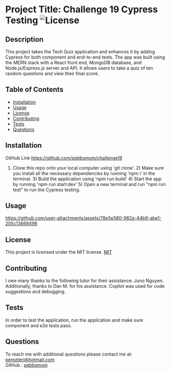 # Project Title: Challenge 19 Cypress Testing ![License](https://img.shields.io/badge/License-MIT-yellow.svg)
## Description 
This project takes the Tech Quiz application and enhances it by adding Cypress for both component and end-to-end tests. The app was built using the MERN stack with a React front end, MongoDB database, and Node.js/Express.js server and API. It allows users to take a quiz of ten random questions and view their final score. 
## Table of Contents
* [Installation](#installation)
* [Usage](#usage)
* [License](#license)
* [Contributing](#contributing)
* [Tests](#tests)
* [Questions](#questions)
## Installation
GitHub Link https://github.com/pebbsmom/challenge19
 

1) Clone this repo onto your local computer using 'git clone'. 2) Make sure you install all the necessary dependencies by running 'npm i' in the terminal. 3) Build the application using 'npm run build'  4) Start the app by running 'npm run start:dev' 5) Open a new terminal and run "npm run test" to run the Cypress testing.
## Usage
 
 


https://github.com/user-attachments/assets/78e5e580-982a-44b9-abe1-205c13669496



 



 
 
 
## License
This project is licensed under the MIT license. [MIT](https://opensource.org/licenses/MIT)
## Contributing
I owe many thanks to the following tutor for their assistance: Juno Nguyen.   Additionally, thanks to Dan M. for his assistance. Copilot was used for code suggestions and debugging.
## Tests
In order to test the application, run the application and make sure component and e2e tests pass.
## Questions
To reach me with additional questions please contact me at:
perezteri@hotmail.com  
GitHub : [pebbsmom](https://github.com/pebbsmom)
